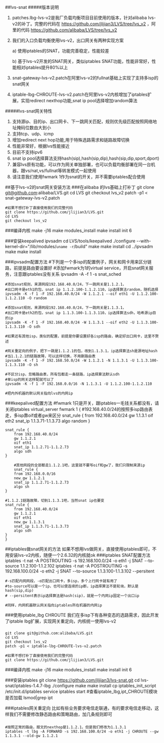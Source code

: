 ##lvs-snat
#####版本说明
1.  patches.lbg-lvs-v2是我厂负载均衡项目目前使用的版本，针对alibaba lvs-v2的补丁。完整的代码在 https://github.com/jlijian3/LVS/tree/lvs_v2 ，阿里的代码 https://github.com/alibaba/LVS/tree/lvs_v2
2.  我们的入口负载均衡使用lvs-v2，出口网关有两种实现方案

    a) 使用iptables的SNAT，功能完善稳定，性能较差
    
    b) 基于lvs-v2开发的SNAT网关，类似iptables SNAT功能，性能非常好，性能相对iptables提升80%以上
    
3.  snat-gateway-lvs-v2.patch在阿里lvs-v2的fullnat基础上实现了支持多isp的snat网关
4.  iptable-lbg-CHROUTE-lvs-v2.patch在阿里lvs-v2内核增加了iptables扩展，实现redirect nexthop功能,snat ip pool选择增加random算法

#####lvs-snat网关特性
1. 支持源ip、目的ip、出口网卡、下一跳网关匹配，规则优先级匹配按照网络地址掩码位数由大到小
2. 支持tcp、udp、icmp
3. 增加redirect next hop功能,用于特殊选路需求和链路故障切换
4. 性能非常好，根据lvs性能接近
5. 目前不支持ipv6
6. snat ip pool选择算法支持hash(sip),hash(sip,dip),hash(sip,dip,sport,dport)
7. 兼容lvs原有功能，可以作为网关单独部署，也可以负载均衡部署在同一台机器，跟vs/nat,vs/fullnat等转发模式一起使用
8. 请注意我们使用fwmark 1作为snat的开关，并不需要iptables配合使用

##基于lvs-v2的snat网关安装方法
###在alibaba 的lvs基础上打补丁
	git clone git@github.com:alibaba/LVS.git
 	cd LVS
 	git checkout lvs_v2
	patch -p1 < snat-gateway-lvs-v2.patch

	#如果不想打补丁直接使用我们的完整代码
	git clone https://github.com/jlijian3/LVS.git
	cd LVS
	git checkout lvs_v2

###编译内核
	make -j16
	make modules_install
	make install
	init 6

###安装keepalived ipvsadm
	cd LVS/tools/keepalived
	./configure --with-kernel-dir="/lib/modules/`uname -r`/build"
	make
	make install
	cd ../ipvsadm
	make
	make install

###ipvsadm配置方法
	#下列是一个多isp的配置例子，网关和网卡用来区分链路，前提是路由要设置好
	#添加fwmark为1的virtual service，开启snat网关服务，注意跟iptables没有关系
    ipvsadm -A -f 1 -s snat_sched
    
	#添加snat规则，来源网段192.168.40.0/24，下一跳网关是1.1.2.1，
	#出口网卡是eth1的包，snat ip 1.1.2.100-1.1.2.110，ip选择算法random，随机选择
    ipvsadm -K -f 1 -F 192.168.40.0/24 -W 1.1.2.1 --oif eth1 -U 1.1.2.100-1.1.2.110 -O random
    
    #添加snat规则，来源网段192.168.40.0/24，下一跳网关是1.1.3.1，
    #出口网卡是eth2的包，snat ip 1.1.3.100-1.1.3.110，ip选择算法sdh，哈希源ip目的ip
    ipvsadm -K -f 1 -F 192.168.40.0/24 -W 1.1.3.1 --oif eth2 -U 1.1.3.100-1.1.3.110 -O sdh
    
    #如果还有其他isp，类似的配置，前提是你要设置好各isp的路由，确定好出口网卡，这里不赘述
    
    #网关重定向的例子，把下一跳是1.1.2.1的包，改到1.1.3.1，ip选择算法sh是源地址hash
    #当1.1.2.1的链路故障，可以这样切换，不用删路由表
    ipvsadm -K -f 1 -F 192.168.50.0/24 -W 1.1.2.1 -N 1.1.3.1 -U 1.1.3.100-1.1.3.110 -O sh
    
    #不区分isp，忽略路由表，所有包都走一条链路，ip选择算法默认sdh
    #单isp的网关这样配就可以了
    ipvsadm -K -f 1 -F 192.168.0.0/16 -N 1.1.3.1 -U 1.1.2.100-1.1.2.110
    
    #把内外机器的默认网关指向lvs的内网ip
    
###keepalived配置方法
    #fwmark 1只是开关，跟iptables一毛钱关系都没有，请关闭iptables
    virtual_server fwmark 1 {
    	#192.168.40.0/24的按照多isp路由表走，多isp靠oif或者gw来区分
    	snat_rule {
	    	from 192.168.40.0/24
	    	gw 1.1.3.1
	    	oif eth2
	    	snat_ip 1.1.3.71-1.1.3.73
	    	algo random
  	}   

  	snat_rule {
	    from 192.168.40.0/24
	    gw 1.1.2.1
	    oif eth1
	    snat_ip 1.1.2.71-1.1.2.73
	    algo sdh
	}
    	
    	#其他网段的全部都走1.1.2.1吧，这里就不要写oif和gw了，我们只限制来源ip
    	snat_rule {
	    from 192.168.0.0/16
	    new_gw 1.1.2.1
	    snat_ip 1.1.2.71-1.1.2.73
	    algo sh
	}
	
	#1.1.2.1链路故障，切到1.1.3.1吧，当然snat ip也要变
	snat_rule {
	    from 192.168.40.0/24
	    gw 1.1.2.1
	    oif eth1
	    new_gw 1.1.3.1
	    snat_ip 1.1.3.71-1.1.3.73
	    algo sdh
	}
	}

##iptables做snat网关的方法
如果不想用lvs做网关，直接使用iptables即可，不用安装lvs-v2内核，随便一个2.6.32的内核就ok
###iptables SNAT配置方法
	iptables -t nat -A POSTROUTING -s 192.168.100.0/24 -o eth1 -j SNAT --to-source 1.1.2.100-1.1.2.102
	iptables -t nat -A POSTROUTING -s 192.168.100.0/24 -o eth2 -j SNAT --to-source 1.1.3.100-1.1.3.102 --persitent
	
	#-s匹配内网网段，-o匹配出口网卡，多isp，多个上行网卡就有用了
	#to-source可以是一个ip，也可以使连续的ip断，ip选择算法不是轮询，默认是hash(sip,dip)
	# --persitent表示ip选择算法是hash(sip)，就是一个内网ip固定一个出口ip
	
	#同样，内网机器默认网关指向iptables所在机器的内网ip

###使用iptable_lbg CHROUTE
我们在多isp下有各种变态的选路需求，因此开发了iptable lbg扩展，实现网关重定向，内核统一使用lvs-v2
###
	git clone git@github.com:alibaba/LVS.git
	cd LVS
	git checkout lvs_v2
	patch -p1 < iptable-lbg-CHROUTE-lvs-v2.patch

	#如果不想打补丁直接使用我们的完整代码
	git clone https://github.com/jlijian3/LVS.git
    
###编译内核
	make -j16
	make modules_install
	make install
	init 6
	
###安装iptables
	git clone https://github.com/jlijian3/lvs-snat.git
	cd lvs-snat/iptables-1.4.7-lbg
	./configure
	make
	make install
	cp iptables_init_script /etc/init.d/iptables
	service iptables start
	#查看iptable_lbg,ipt_CHROUTE模块是否加载
	lsmod|grep ipt
	

###iptables网关重定向
比如有些业务要求电信走联通，有的要求电信走移动，这样我们不需要修改静态路由和策略路由，加几条规则即可
###
	#按照正常的路由，报文的nexthop是1.1.2.1，但是我们修改为1.1.3.1
	iptables -t lbg -A FORWARD -s 192.168.100.0/24 -o eth1 -j CHROUTE --gw 1.1.3.1 --old-gw 1.1.2.1




